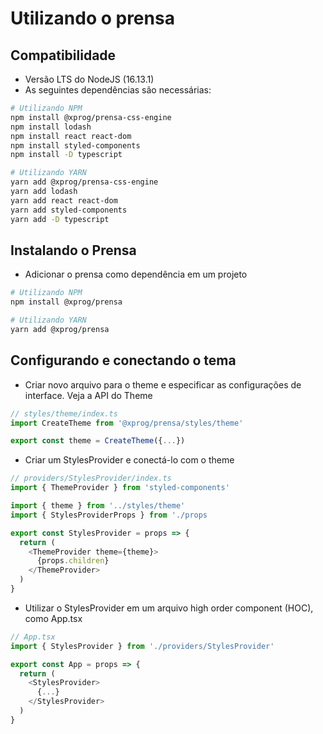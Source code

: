 # Utilizando o prensa

## Compatibilidade

* Versão LTS do NodeJS (16.13.1)
* As seguintes dependências são necessárias:

```bash
# Utilizando NPM
npm install @xprog/prensa-css-engine
npm install lodash
npm install react react-dom
npm install styled-components
npm install -D typescript
```

```bash
# Utilizando YARN
yarn add @xprog/prensa-css-engine
yarn add lodash
yarn add react react-dom
yarn add styled-components
yarn add -D typescript
```

## Instalando o Prensa

* Adicionar o prensa como dependência em um projeto

```bash
# Utilizando NPM
npm install @xprog/prensa
```

```bash
# Utilizando YARN
yarn add @xprog/prensa
```

## Configurando e conectando o tema

* Criar novo arquivo para o theme e especificar as configurações de interface. Veja a API do Theme

```javascript
// styles/theme/index.ts
import CreateTheme from '@xprog/prensa/styles/theme'

export const theme = CreateTheme({...})
```


* Criar um StylesProvider e conectá-lo com o theme

```javascript
// providers/StylesProvider/index.ts
import { ThemeProvider } from 'styled-components'

import { theme } from '../styles/theme'
import { StylesProviderProps } from './props

export const StylesProvider = props => {
  return (
    <ThemeProvider theme={theme}>
      {props.children}
    </ThemeProvider>
  )
}
```


* Utilizar o StylesProvider em um arquivo high order component (HOC), como App.tsx

```javascript
// App.tsx
import { StylesProvider } from './providers/StylesProvider'

export const App = props => {
  return (
    <StylesProvider>
      {...}
    </StylesProvider>
  )
}
```


